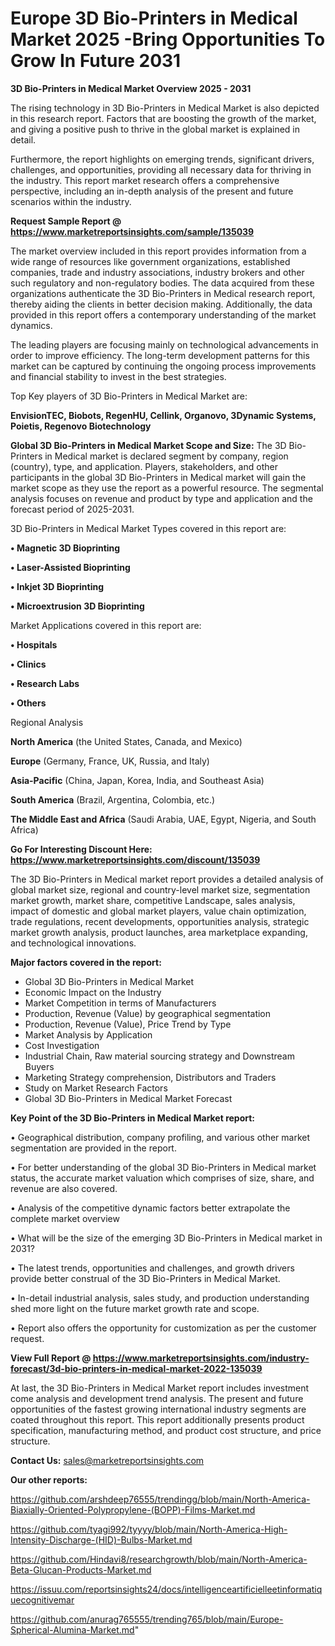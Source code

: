  # Europe 3D Bio-Printers in Medical Market 2025 -Bring Opportunities To Grow In Future 2031

<Strong> 3D Bio-Printers in Medical Market Overview 2025 - 2031</strong>

The rising technology in 3D Bio-Printers in Medical Market is also depicted in this research report. Factors that are boosting the growth of the market, and giving a positive push to thrive in the global market is explained in detail.

Furthermore, the report highlights on emerging trends, significant drivers, challenges, and opportunities, providing all necessary data for thriving in the industry. This report market research offers a comprehensive perspective, including an in-depth analysis of the present and future scenarios within the industry.

<strong>Request Sample Report @ <a href=https://www.marketreportsinsights.com/sample/135039>https://www.marketreportsinsights.com/sample/135039</a></strong>

The market overview included in this report provides information from a wide range of resources like government organizations, established companies, trade and industry associations, industry brokers and other such regulatory and non-regulatory bodies. The data acquired from these organizations authenticate the 3D Bio-Printers in Medical research report, thereby aiding the clients in better decision making. Additionally, the data provided in this report offers a contemporary understanding of the market dynamics.

The leading players are focusing mainly on technological advancements in order to improve efficiency. The long-term development patterns for this market can be captured by continuing the ongoing process improvements and financial stability to invest in the best strategies.

Top Key players of 3D Bio-Printers in Medical Market are:

<strong>EnvisionTEC, Biobots, RegenHU, Cellink, Organovo, 3Dynamic Systems, Poietis, Regenovo Biotechnology</strong>

<strong><b>Global 3D Bio-Printers in Medical Market Scope and Size:</b></strong>
The 3D Bio-Printers in Medical market is declared segment by company, region (country), type, and application. Players, stakeholders, and other participants in the global 3D Bio-Printers in Medical market will gain the market scope as they use the report as a powerful resource. The segmental analysis focuses on revenue and product by type and application and the forecast period of 2025-2031.

3D Bio-Printers in Medical Market Types covered in this report are:

<strong>• Magnetic 3D Bioprinting

• Laser-Assisted Bioprinting

• Inkjet 3D Bioprinting

• Microextrusion 3D Bioprinting</strong>

Market Applications covered in this report are:

<strong>• Hospitals

• Clinics

• Research Labs

• Others</strong> 

Regional Analysis

<strong>North America</strong> (the United States, Canada, and Mexico)

<strong>Europe</strong> (Germany, France, UK, Russia, and Italy)

<strong>Asia-Pacific</strong> (China, Japan, Korea, India, and Southeast Asia)

<strong>South America</strong> (Brazil, Argentina, Colombia, etc.)

<strong>The Middle East and Africa</strong> (Saudi Arabia, UAE, Egypt, Nigeria, and South Africa)

<strong>Go For Interesting Discount Here: <a href=https://www.marketreportsinsights.com/discount/135039>https://www.marketreportsinsights.com/discount/135039</a></strong>

The 3D Bio-Printers in Medical market report provides a detailed analysis of global market size, regional and country-level market size, segmentation market growth, market share, competitive Landscape, sales analysis, impact of domestic and global market players, value chain optimization, trade regulations, recent developments, opportunities analysis, strategic market growth analysis, product launches, area marketplace expanding, and technological innovations.

<strong><b>Major factors covered in the report:</b></strong>
<ul>
  <li>Global 3D Bio-Printers in Medical Market </li>
  <li>Economic Impact on the Industry</li>
  <li>Market Competition in terms of Manufacturers</li>
  <li>Production, Revenue (Value) by geographical segmentation</li>
  <li>Production, Revenue (Value), Price Trend by Type</li>
  <li>Market Analysis by Application</li>
  <li>Cost Investigation</li>
  <li>Industrial Chain, Raw material sourcing strategy and Downstream Buyers</li>
  <li>Marketing Strategy comprehension, Distributors and Traders</li>
  <li>Study on Market Research Factors</li>
  <li>Global 3D Bio-Printers in Medical Market Forecast</li>
</ul>

<strong><b>Key Point of the 3D Bio-Printers in Medical Market report:</b></strong>

• Geographical distribution, company profiling, and various other market segmentation are provided in the report.

• For better understanding of the global 3D Bio-Printers in Medical market status, the accurate market valuation which comprises of size, share, and revenue are also covered.

• Analysis of the competitive dynamic factors better extrapolate the complete market overview

• What will be the size of the emerging 3D Bio-Printers in Medical market in 2031?

• The latest trends, opportunities and challenges, and growth drivers provide better construal of the 3D Bio-Printers in Medical Market.

• In-detail industrial analysis, sales study, and production understanding shed more light on the future market growth rate and scope.

• Report also offers the opportunity for customization as per the customer request.

<strong><b>View Full Report @ <a href=https://www.marketreportsinsights.com/industry-forecast/3d-bio-printers-in-medical-market-2022-135039>https://www.marketreportsinsights.com/industry-forecast/3d-bio-printers-in-medical-market-2022-135039</a></b></strong>


At last, the 3D Bio-Printers in Medical Market report includes investment come analysis and development trend analysis. The present and future opportunities of the fastest growing international industry segments are coated throughout this report. This report additionally presents product specification, manufacturing method, and product cost structure, and price structure.

<strong>Contact Us:</strong>
sales@marketreportsinsights.com

<strong>Our other reports:</strong>

<a href=https://github.com/arshdeep76555/trendingg/blob/main/North-America-Biaxially-Oriented-Polypropylene-(BOPP)-Films-Market.md>https://github.com/arshdeep76555/trendingg/blob/main/North-America-Biaxially-Oriented-Polypropylene-(BOPP)-Films-Market.md</a>

<a href=https://github.com/tyagi992/tyyyy/blob/main/North-America-High-Intensity-Discharge-(HID)-Bulbs-Market.md>https://github.com/tyagi992/tyyyy/blob/main/North-America-High-Intensity-Discharge-(HID)-Bulbs-Market.md</a>

<a href=https://github.com/Hindavi8/researchgrowth/blob/main/North-America-Beta-Glucan-Products-Market.md>https://github.com/Hindavi8/researchgrowth/blob/main/North-America-Beta-Glucan-Products-Market.md</a>

<a href=https://issuu.com/reportsinsights24/docs/intelligenceartificielleetinformatiquecognitivemar>https://issuu.com/reportsinsights24/docs/intelligenceartificielleetinformatiquecognitivemar</a>

<a href=https://github.com/anurag765555/trending765/blob/main/Europe-Spherical-Alumina-Market.md>https://github.com/anurag765555/trending765/blob/main/Europe-Spherical-Alumina-Market.md</a>"
